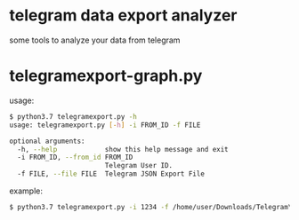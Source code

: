 # telegram data export analyzer
some tools to analyze your data from telegram

# telegramexport-graph.py

usage:

```bash
$ python3.7 telegramexport.py -h
usage: telegramexport.py [-h] -i FROM_ID -f FILE

optional arguments:
  -h, --help            show this help message and exit
  -i FROM_ID, --from_id FROM_ID
                        Telegram User ID.
  -f FILE, --file FILE  Telegram JSON Export File 
```

example:

```bash
$ python3.7 telegramexport.py -i 1234 -f /home/user/Downloads/Telegram\ Desktop/DataExport_01_01_2019/result.json
```


